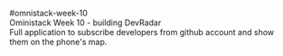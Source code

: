 #omnistack-week-10<br />
Oministack Week 10 - building DevRadar<br />
Full application to subscribe developers from github account and show them on the phone's map.
